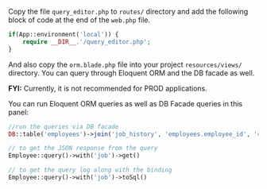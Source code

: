Copy the file `query_editor.php` to `routes/` directory and add the following block of code at the end of the `web.php` file.
```php
if(App::environment('local')) {
    require __DIR__.'/query_editor.php';
}
```
And also copy the `orm.blade.php` file into your project `resources/views/` directory. You can query through Eloquent ORM and the DB facade as well.

**FYI:** Currently, it is not recommended for PROD applications.

You can run Eloquent ORM queries as well as DB Facade queries in this panel:

```php
//run the queries via DB facade 
DB::table('employees')->join('job_history', 'employees.employee_id', '=', 'job_history.employee_id')->get() 

// to get the JSON response from the query
Employee::query()->with('job')->get()

// to get the query log along with the binding
Employee::query()->with('job')->toSql() 
```
